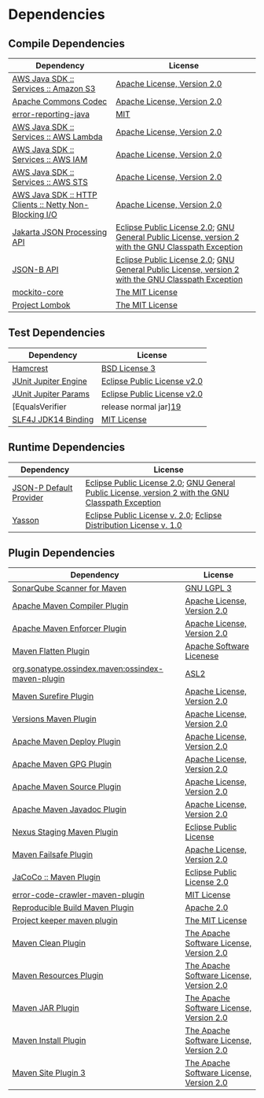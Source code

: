 <!-- @formatter:off -->
# Dependencies

## Compile Dependencies

| Dependency                                                  | License                                                                                                      |
| ----------------------------------------------------------- | ------------------------------------------------------------------------------------------------------------ |
| [AWS Java SDK :: Services :: Amazon S3][0]                  | [Apache License, Version 2.0][1]                                                                             |
| [Apache Commons Codec][2]                                   | [Apache License, Version 2.0][3]                                                                             |
| [error-reporting-java][4]                                   | [MIT][5]                                                                                                     |
| [AWS Java SDK :: Services :: AWS Lambda][0]                 | [Apache License, Version 2.0][1]                                                                             |
| [AWS Java SDK :: Services :: AWS IAM][0]                    | [Apache License, Version 2.0][1]                                                                             |
| [AWS Java SDK :: Services :: AWS STS][0]                    | [Apache License, Version 2.0][1]                                                                             |
| [AWS Java SDK :: HTTP Clients :: Netty Non-Blocking I/O][6] | [Apache License, Version 2.0][1]                                                                             |
| [Jakarta JSON Processing API][7]                            | [Eclipse Public License 2.0][8]; [GNU General Public License, version 2 with the GNU Classpath Exception][9] |
| [JSON-B API][10]                                            | [Eclipse Public License 2.0][8]; [GNU General Public License, version 2 with the GNU Classpath Exception][9] |
| [mockito-core][11]                                          | [The MIT License][12]                                                                                        |
| [Project Lombok][13]                                        | [The MIT License][14]                                                                                        |

## Test Dependencies

| Dependency                                | License                           |
| ----------------------------------------- | --------------------------------- |
| [Hamcrest][15]                            | [BSD License 3][16]               |
| [JUnit Jupiter Engine][17]                | [Eclipse Public License v2.0][18] |
| [JUnit Jupiter Params][17]                | [Eclipse Public License v2.0][18] |
| [EqualsVerifier | release normal jar][19] | [Apache License, Version 2.0][3]  |
| [SLF4J JDK14 Binding][20]                 | [MIT License][21]                 |

## Runtime Dependencies

| Dependency                   | License                                                                                                      |
| ---------------------------- | ------------------------------------------------------------------------------------------------------------ |
| [JSON-P Default Provider][7] | [Eclipse Public License 2.0][8]; [GNU General Public License, version 2 with the GNU Classpath Exception][9] |
| [Yasson][22]                 | [Eclipse Public License v. 2.0][23]; [Eclipse Distribution License v. 1.0][24]                               |

## Plugin Dependencies

| Dependency                                              | License                                        |
| ------------------------------------------------------- | ---------------------------------------------- |
| [SonarQube Scanner for Maven][25]                       | [GNU LGPL 3][26]                               |
| [Apache Maven Compiler Plugin][27]                      | [Apache License, Version 2.0][3]               |
| [Apache Maven Enforcer Plugin][28]                      | [Apache License, Version 2.0][3]               |
| [Maven Flatten Plugin][29]                              | [Apache Software Licenese][30]                 |
| [org.sonatype.ossindex.maven:ossindex-maven-plugin][31] | [ASL2][30]                                     |
| [Maven Surefire Plugin][32]                             | [Apache License, Version 2.0][3]               |
| [Versions Maven Plugin][33]                             | [Apache License, Version 2.0][3]               |
| [Apache Maven Deploy Plugin][34]                        | [Apache License, Version 2.0][3]               |
| [Apache Maven GPG Plugin][35]                           | [Apache License, Version 2.0][3]               |
| [Apache Maven Source Plugin][36]                        | [Apache License, Version 2.0][3]               |
| [Apache Maven Javadoc Plugin][37]                       | [Apache License, Version 2.0][3]               |
| [Nexus Staging Maven Plugin][38]                        | [Eclipse Public License][39]                   |
| [Maven Failsafe Plugin][40]                             | [Apache License, Version 2.0][3]               |
| [JaCoCo :: Maven Plugin][41]                            | [Eclipse Public License 2.0][42]               |
| [error-code-crawler-maven-plugin][43]                   | [MIT License][44]                              |
| [Reproducible Build Maven Plugin][45]                   | [Apache 2.0][30]                               |
| [Project keeper maven plugin][46]                       | [The MIT License][47]                          |
| [Maven Clean Plugin][48]                                | [The Apache Software License, Version 2.0][30] |
| [Maven Resources Plugin][49]                            | [The Apache Software License, Version 2.0][30] |
| [Maven JAR Plugin][50]                                  | [The Apache Software License, Version 2.0][30] |
| [Maven Install Plugin][51]                              | [The Apache Software License, Version 2.0][30] |
| [Maven Site Plugin 3][52]                               | [The Apache Software License, Version 2.0][30] |

[0]: https://aws.amazon.com/sdkforjava
[1]: https://aws.amazon.com/apache2.0
[2]: https://commons.apache.org/proper/commons-codec/
[3]: https://www.apache.org/licenses/LICENSE-2.0.txt
[4]: https://github.com/exasol/error-reporting-java
[5]: https://opensource.org/licenses/MIT
[6]: https://sdk.amazonaws.com/java/api/latest/software/amazon/awssdk/http/nio/netty/NettyNioAsyncHttpClient.html
[7]: https://github.com/eclipse-ee4j/jsonp
[8]: https://projects.eclipse.org/license/epl-2.0
[9]: https://projects.eclipse.org/license/secondary-gpl-2.0-cp
[10]: https://github.com/eclipse-ee4j/jsonb-api
[11]: https://github.com/mockito/mockito
[12]: https://github.com/mockito/mockito/blob/main/LICENSE
[13]: https://projectlombok.org
[14]: https://projectlombok.org/LICENSE
[15]: http://hamcrest.org/JavaHamcrest/
[16]: http://opensource.org/licenses/BSD-3-Clause
[17]: https://junit.org/junit5/
[18]: https://www.eclipse.org/legal/epl-v20.html
[19]: https://www.jqno.nl/equalsverifier
[20]: http://www.slf4j.org
[21]: http://www.opensource.org/licenses/mit-license.php
[22]: https://projects.eclipse.org/projects/ee4j.yasson
[23]: http://www.eclipse.org/legal/epl-v20.html
[24]: http://www.eclipse.org/org/documents/edl-v10.php
[25]: http://sonarsource.github.io/sonar-scanner-maven/
[26]: http://www.gnu.org/licenses/lgpl.txt
[27]: https://maven.apache.org/plugins/maven-compiler-plugin/
[28]: https://maven.apache.org/enforcer/maven-enforcer-plugin/
[29]: https://www.mojohaus.org/flatten-maven-plugin/
[30]: http://www.apache.org/licenses/LICENSE-2.0.txt
[31]: https://sonatype.github.io/ossindex-maven/maven-plugin/
[32]: https://maven.apache.org/surefire/maven-surefire-plugin/
[33]: http://www.mojohaus.org/versions-maven-plugin/
[34]: https://maven.apache.org/plugins/maven-deploy-plugin/
[35]: https://maven.apache.org/plugins/maven-gpg-plugin/
[36]: https://maven.apache.org/plugins/maven-source-plugin/
[37]: https://maven.apache.org/plugins/maven-javadoc-plugin/
[38]: http://www.sonatype.com/public-parent/nexus-maven-plugins/nexus-staging/nexus-staging-maven-plugin/
[39]: http://www.eclipse.org/legal/epl-v10.html
[40]: https://maven.apache.org/surefire/maven-failsafe-plugin/
[41]: https://www.jacoco.org/jacoco/trunk/doc/maven.html
[42]: https://www.eclipse.org/legal/epl-2.0/
[43]: https://github.com/exasol/error-code-crawler-maven-plugin/
[44]: https://github.com/exasol/error-code-crawler-maven-plugin/blob/main/LICENSE
[45]: http://zlika.github.io/reproducible-build-maven-plugin
[46]: https://github.com/exasol/project-keeper/
[47]: https://github.com/exasol/project-keeper/blob/main/LICENSE
[48]: http://maven.apache.org/plugins/maven-clean-plugin/
[49]: http://maven.apache.org/plugins/maven-resources-plugin/
[50]: http://maven.apache.org/plugins/maven-jar-plugin/
[51]: http://maven.apache.org/plugins/maven-install-plugin/
[52]: http://maven.apache.org/plugins/maven-site-plugin/
